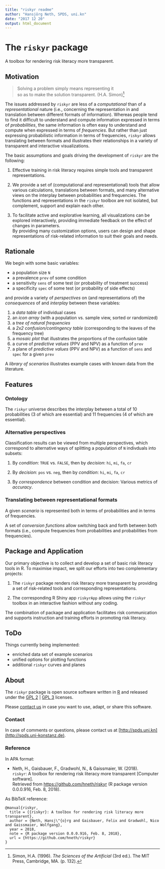 ```yaml
---
title: "riskyr readme"
author: "Hansjörg Neth, SPDS, uni.kn"
date: "2017 12 20"
output: html_document
---
```


# The `riskyr` package

A toolbox for rendering risk literacy more transparent. 


## Motivation

> Solving a problem simply means representing it<br>
> so as to make the solution transparent. (H.A. Simon)[^1]

[^1]: Simon, H.A. (1996). _The Sciences of the Artificial_ (3rd ed.). The MIT Press, Cambridge, MA. (p. 132).


The issues addressed by `riskyr` are less of a _computational_ than of a _representational_ nature (i.e., concerning the representation in and translation between different formats of information).  Whereas people tend to find it difficult to understand and compute information expressed in terms of _probabilities_, the same information is often easy to understand and compute when expressed in terms of _frequencies_. But rather than just expressing probabilistic information in terms of frequencies, `riskyr` allows translating between formats and illustrates their relationships in a variety of transparent and interactive visualizations.

The basic assumptions and goals driving the development of `riskyr` are the following:

1. Effective training in risk literacy requires simple tools and transparent representations. 

2. We provide a set of (computational and representational) tools that allow various calculations, translations between formats, 
and many alternative views on the interplay between probabilities and frequencies. The functions and representations in the `riskyr` toolbox are not isolated, but complement, support and explain each other.

3. To facilitate active and explorative learning, all visualizations can be explored interactively, 
providing immediate feedback on the effect of changes in parameters.  
By providing many customization options, users can design and shape representations of risk-related information to suit their goals and needs.


## Rationale

We begin with some basic variables:

-   a population size `N`
-   a prevalence `prev` of some condition
-   a sensitivity `sens` of some test (or probability of treatment success)
-   a specificity `spec` of some test (or probability of side effects)

and provide a variety of _perspectives_ on (and representations of) the _consequences_ of and _interplay_ between these variables:

1.  a _data table_ of individual cases  
2.  an _icon array_ (with a population vs. sample view, sorted or randomized)  
3.  a _tree of natural frequencies_  
4.  a _2x2 confusion/contingency table_ (corresponding to the leaves of the frequency tree)  
5.  a _mosaic plot_ that illustrates the proportions of the confusion table  
6.  a curve of _predictive values_ (PPV and NPV) as a function of `prev`  
7.  a plane of _predictive values_ (PPV and NPV) as a function of `sens` and `spec` for a given `prev`  
    <!-- 8. fact boxes (with additional details on benefits and harms of tests or treatments)  -->

A _library of scenarios_ illustrates example cases with known data from the literature.


## Features

### Ontology 

The `riskyr` universe describes the interplay between a total of 10 probabilities (3 of which are essential) 
and 11 frequencies (4 of which are essential). 

### Alternative perspectives

Classification results can be viewed from multiple perspectives, 
which correspond to alternative ways of splitting a population of `N` indivduals into subsets:

1. By _condition_: `TRUE` vs. `FALSE`, then by _decision_: `hi`, `mi`, `fa`, `cr`

2. By _decision_: `pos` vs. `neg`, then by _condition_: `hi`, `mi`, `fa`, `cr`

3. By _correspondence_ between condition and decision: Various metrics of _accuracy_.


### Translating between representational formats

A given _scenario_ is represented both in terms of probabilities and in terms of frequencies. 

A set of _conversion functions_ allow switching back and forth between both formats (i.e., compute frequencies from probabilities and probabilities from frequencies). 


## Package and Application

Our primary objective is to collect and develop a set of basic risk literacy tools in R. To maximise impact, we split our efforts into two complementary projects:

1. The `riskyr` package renders risk literacy more transparent by providing a set of risk-related tools and corresponding representations.

2. The corresponding R Shiny app `riskyrApp` allows using the `riskyr` toolbox in an interactive fashion without any coding.

The combination of package and application facilitates risk communication and supports instruction and training efforts in promoting risk literacy.


## ToDo

Things currently being implemented:

- enriched data set of example scenarios 
- unified options for plotting functions
- additional `riskyr` curves and planes


## About

The `riskyr` package is open source software written in [R](https://www.r-project.org/) and released under the 
[GPL 2](https://tldrlegal.com/license/gnu-general-public-license-v2) | 
[GPL 3](https://tldrlegal.com/license/gnu-general-public-license-v3-(gpl-3)) licenses. 

Please [contact us](http://spds.uni-konstanz.de) in case you want to use, adapt, or share this software.


### Contact

In case of comments or questions, please contact us at [http://spds.uni.kn](http://spds.uni-konstanz.de). 


### Reference

In APA format:

- Neth, H., Gaisbauer, F., Gradwohl, N., & Gaissmaier, W. (2018).  
`riskyr`: A toolbox for rendering risk literacy more transparent [Computer software].  
Retrieved from https://github.com/hneth/riskyr (R package version 0.0.0.916, Feb. 8, 2018).  

As BibTeX reference: 

    @manual{riskyr,
      title = {{riskyr}: A toolbox for rendering risk literacy more transparent},
      author = {Neth, Hansj\"{o}rg and Gaisbauer, Felix and Gradwohl, Nico and Gaissmaier, Wolfgang}, 
      year = 2018,
      note = {R package version 0.0.0.916, Feb. 8, 2018},
      url = {https://github.com/hneth/riskyr}
    }

<!-- eof -->
